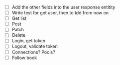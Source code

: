 - [ ] Add the other fields into the user response entitity
- [ ] Write test for get user, then to tdd from now on
- [ ] Get list
- [ ] Post
- [ ] Patch
- [ ] Delete
- [ ] Login, get token
- [ ] Logout, validate token
- [ ] Connections? Pools?
- [ ] Follow book
